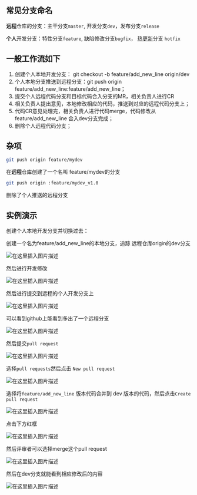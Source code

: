 ## 常见分支命名

**远程**仓库的分支：主干分支`master`, 开发分支`dev`，发布分支`release`

**个人**开发分支：特性分支`feature`, 缺陷修改分支`bugfix`， [热更新](https://so.csdn.net/so/search?q=%E7%83%AD%E6%9B%B4%E6%96%B0&spm=1001.2101.3001.7020)分支 `hotfix`

## 一般工作流如下

1.  创建个人本地开发分支： git checkout -b feature/add\_new\_line origin/dev
2.  个人本地分支推送到远程分支：git push origin feature/add\_new\_line:feature/add\_new\_line；
3.  提交个人远程代码分支和目标代码合入分支的MR，相关负责人进行CR
4.  相关负责人提出意见，本地修改相应的代码，推送到对应的远程代码分支上；
5.  代码CR意见处理完，相关负责人进行代码merge，代码修改从 feature/add\_new\_line 合入dev分支完成；
6.  删除个人远程代码分支；

## 杂项

```sh
git push origin feature/mydev
```

在**远程**仓库创建了一个名叫 feature/mydev的分支

```sh
git push origin :feature/mydev_v1.0
```

删除了个人推送的远程分支

## 实例演示

创建个人本地开发分支并切换过去：

创建一个名为feature/add\_new\_line的本地分支，追踪 远程仓库origin的dev分支

![在这里插入图片描述](image/f911880aa1c240438a29eae6fb0786a8.png#pic_center)

然后进行开发修改

![在这里插入图片描述](image/a52cd7f8e77d4e858d4b045f17bcb9e1.png#pic_center)

然后进行提交到远程的个人开发分支上

![在这里插入图片描述](image/5e721d1ece474ee8b1d4ace5f1107f89.png#pic_center)

可以看到github上能看到多出了一个远程分支

![在这里插入图片描述](image/01dbf2e63fcc425c8f17a675e40c01ba.png#pic_center)

然后提交`pull request`

![在这里插入图片描述](image/530cfcdfe27746d2bea8f51095517ef3.png#pic_center)

选择`pull requests`然后点击 `New pull request`

![在这里插入图片描述](image/2b1812b370704b4fa7a19442bc131182.png#pic_center)

选择将`feature/add_new_line` 版本代码合并到 dev 版本的代码，然后点击`Create pull request`

![在这里插入图片描述](image/442185f0df244f0681782623f36425fd.png#pic_center)

点击下方红框

![在这里插入图片描述](image/bce87bfe77bf4884a6f25b72ab901595.png#pic_center)

然后评审者可以选择merge这个pull request

![在这里插入图片描述](image/7f3b8e5276f24e98881cd89aaca05de0.png#pic_center)

然后在dev分支就能看到相应修改后的内容

![在这里插入图片描述](image/baa6d9939627472688d2a0d267a5106c.png#pic_center)